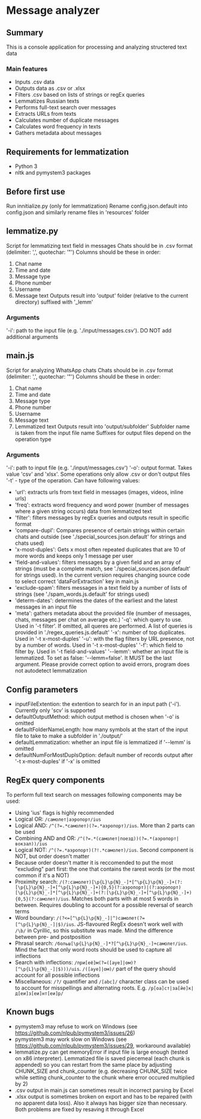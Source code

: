 # Message analyzer

## Summary
This is a console application for processing and analyzing structered text data

### Main features
- Inputs .csv data
- Outputs data as .csv or .xlsx
- Filters .csv based on lists of strings or regEx queries
- Lemmatizes Russian texts
- Performs full-text search over messages
- Extracts URLs from texts
- Calculates number of duplicate messages
- Calculates word frequency in texts
- Gathers metadata about messages

## Requirements for lemmatization
- Python 3
- nltk and pymystem3 packages

## Before first use
Run innitialize.py (only for lemmatization)
Rename config.json.default into config.json and similarly rename files in 'resources' folder

## lemmatize.py
Script for lemmatizing text field in messages
Chats should be in .csv format (delimiter: ',', quotechar: '"')
Columns should be these in order:
1. Chat name
2. Time and date
3. Message type
4. Phone number
5. Username
6. Message text
Outputs result into 'output' folder (relative to the current directory) suffixed with '_lemm'

### Arguments
'-i': path to the input file (e.g. './input/messages.csv'). DO NOT add additional arguments

## main.js
Script for analyzing WhatsApp chats
Chats should be in .csv format (delimiter: ',', quotechar: '"')
Columns should be these in order:
1. Chat name
2. Time and date
3. Message type
4. Phone number
5. Username
6. Message text
7. Lemmatized text
Outputs result into 'output/subfolder'
Subfolder name is taken from the input file name
Suffixes for output files depend on the operation type

### Arguments
'-i': path to input file (e.g. './input/messages.csv')
'-o': output format. Takes value 'csv' and 'xlsx'. Some operations only allow .csv or don't output files
'-t' - type of the operation. Can have following values:
- 'url': extracts urls from text field in messages (images, videos, inline urls)
- 'freq': extracts word frequency and word power (number of messages where a given string occurs) data from lemmatized text
- 'filter': filters messages by regEx queries and outputs result in specific format
- 'compare-dupl': Compares presence of certain strings within certain chats and outside (see './special_sources.json.default' for strings and chats used)
- 'x-most-duples': Gets x most often repeated duplicates that are 10 of more words and keeps only 1 message per user
- 'field-and-values': filters messages by a given field and an array of strings (must be a complete match, see './special_sources.json.default' for strings used). In the current version requires changing source code to select correct 'dataForExtraction' key in main.js
- 'exclude-spam': filters messages in a text field by a number of lists of strings (see './spam_words.js.default' for strings used)
- 'determ-dates': determines the dates of the earliest and the latest messages in an input file
- 'meta': gathers metadata about the provided file (number of messages, chats, messages per chat on average etc.)
'-q': which query to use. Used in '-t filter'. If omitted, all queres are performed. A list of queries is provided in './regex_queries.js.default'
'-x': number of top duplicates. Used in '-t x-most-duples'
'-u': with the flag filters by URL presence, not by a number of words. Used in '-t x-most-duples'
'-f': which field to filter by. Used in '-t field-and-values'
'--lemm': whether an input file is lemmatized. To set as false: '--lemm=false'. It MUST be the last argument. Please provide correct option to avoid errors, program does not autodetect lemmatization

## Config parameters
- inputFileExtention: the extention to search for in an input path ('-i'). Currently only 'scv' is supported
- defaultOutputMethod: which output method is chosen when '-o' is omitted
- defaultFolderNameLength: how many symbols at the start of the input file to take to make a subfolder in './output/'
- defaultLemmatization: whether an input file is lemmatized if '--lemm' is omitted
- defaultNumForMostDuplsOption: default number of records output after '-t x-most-duples' if '-x' is omitted

## RegEx query components
To perform full text search on messages following components may be used:
- Using 'ius' flags is highly recommended
- Logical OR: `/самолет|аэропорт/ius`
- Logical AND: `/^(?=.*самолет)(?=.*аэропорт)/ius`. More than 2 parts can be used
- Combining AND and OR: `/^(?=.*(самолет|поезд))(?=.*(аэропорт|вокзал))/ius`
- Logical NOT: `/^(?=.*аэропорт)(?!.*самолет)/ius`. Second component is NOT, but order doesn't matter
- Because order doesn't matter it is reccomended to put the most "excluding" part first: the one that contains the rarest words (or the most common if it's a NOT)
- Proximity search: `/(?:самолет)[\p{L}\p{N}_-]*[^\p{L}\p{N}_-]+(?:[\p{L}\p{N}_-]+[^\p{L}\p{N}_-]+){0,5}(?:аэропорт)|(?:аэропорт)[\p{L}\p{N}_-]*[^\p{L}\p{N}_-]+(?:[\p{L}\p{N}_-]+[^\p{L}\p{N}_-]+){0,5}(?:самолет)/ius`. Matches both parts with at most 5 words in between. Requires doubling to account for a possible reversal of search terms
- Word boundary: `/(?<=[^\p{L}\p{N}_-]|^)самолет(?=[^\p{L}\p{N}_-]|$)/ius`. JS-flavoured RegEx doesn't work well with `/\b/` in Cyrillic, so this substitute was made. Mind the difference between pre- and postposition
- Phrasal search: `/больш[\p{L}\p{N}_-]*?[^\p{L}\p{N}_-]+самолет/ius`. Mind the fact that only word roots should be used to capture all inflections
- Search with inflections: `/при[её]м(?=([ауе]|ом)?[^\p{L}\p{N}_-]|$)))/uis`. `/([ауе]|ом)/` part of the query should account for all possible inflections
- Miscellaneous: `/?/` quantifier and `/[abc]/` character class can be used to account for misspellings and alternating roots. E.g. `/р[оа]ст|за[йе]к|д[еи]з[еи]нт[еи]р/`

## Known bugs
- pymystem3 may refuse to work on Windows (see https://github.com/nlpub/pymystem3/issues/26)
- pymystem3 may work slow on Windows (see https://github.com/nlpub/pymystem3/issues/29, workaround available)
- lemmatize.py can get memoryError if input file is large enough (tested on x86 interpreter). Lemmatized file is saved piecemeal (each chunk is appended) so you can restart from the same place by adjusting CHUNK_SIZE and chunk_counter (e.g. decreasing CHUNK_SIZE twice while setting chunk_counter to the chunk where error occured multiplied by 2)
- .csv output in main.js can sometimes result in incorrect parsing by Excel
- .xlsx output is sometimes broken on export and has to be repaired (with no apparent data loss). Also it always has bigger size than necessary. Both problems are fixed by resaving it through Excel
